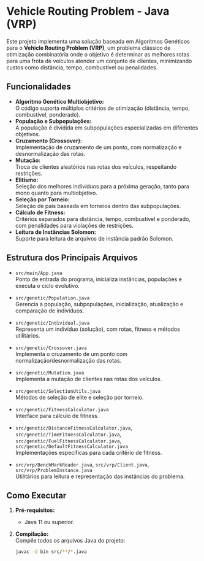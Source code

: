 # Vehicle Routing Problem - Java (VRP)

Este projeto implementa uma solução baseada em Algoritmos Genéticos para o **Vehicle Routing Problem (VRP)**, um problema clássico de otimização combinatória onde o objetivo é determinar as melhores rotas para uma frota de veículos atender um conjunto de clientes, minimizando custos como distância, tempo, combustível ou penalidades.

## Funcionalidades

- **Algoritmo Genético Multiobjetivo:**  
  O código suporta múltiplos critérios de otimização (distância, tempo, combustível, ponderado).
- **População e Subpopulações:**  
  A população é dividida em subpopulações especializadas em diferentes objetivos.
- **Cruzamento (Crossover):**  
  Implementação de cruzamento de um ponto, com normalização e desnormalização das rotas.
- **Mutação:**  
  Troca de clientes aleatórios nas rotas dos veículos, respeitando restrições.
- **Elitismo:**  
  Seleção dos melhores indivíduos para a próxima geração, tanto para mono quanto para multiobjetivo.
- **Seleção por Torneio:**  
  Seleção de pais baseada em torneios dentro das subpopulações.
- **Cálculo de Fitness:**  
  Critérios separados para distância, tempo, combustível e ponderado, com penalidades para violações de restrições.
- **Leitura de Instâncias Solomon:**  
  Suporte para leitura de arquivos de instância padrão Solomon.

## Estrutura dos Principais Arquivos

- `src/main/App.java`  
  Ponto de entrada do programa, inicializa instâncias, populações e executa o ciclo evolutivo.

- `src/genetic/Population.java`  
  Gerencia a população, subpopulações, inicialização, atualização e comparação de indivíduos.

- `src/genetic/Individual.java`  
  Representa um indivíduo (solução), com rotas, fitness e métodos utilitários.

- `src/genetic/Crossover.java`  
  Implementa o cruzamento de um ponto com normalização/desnormalização das rotas.

- `src/genetic/Mutation.java`  
  Implementa a mutação de clientes nas rotas dos veículos.

- `src/genetic/SelectionUtils.java`  
  Métodos de seleção de elite e seleção por torneio.

- `src/genetic/FitnessCalculator.java`  
  Interface para cálculo de fitness.

- `src/genetic/DistanceFitnessCalculator.java`,  
  `src/genetic/TimeFitnessCalculator.java`,  
  `src/genetic/FuelFitnessCalculator.java`,  
  `src/genetic/DefaultFitnessCalculator.java`  
  Implementações específicas para cada critério de fitness.

- `src/vrp/BenchMarkReader.java`, `src/vrp/Client.java`, `src/vrp/ProblemInstance.java`  
  Utilitários para leitura e representação das instâncias do problema.

## Como Executar

1. **Pré-requisitos:**  
   - Java 11 ou superior.

2. **Compilação:**  
   Compile todos os arquivos Java do projeto:
   ```sh
   javac -d bin src/**/*.java